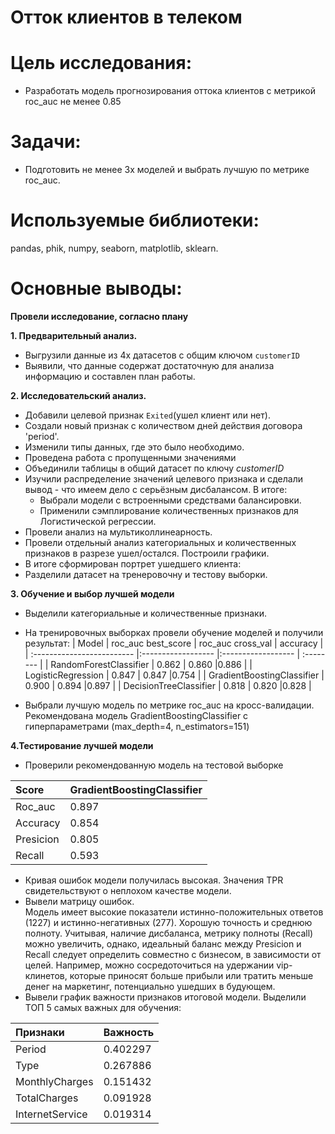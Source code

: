 # Отток клиентов в телеком
# Цель исследования:
- Разработать модель прогнозирования оттока клиентов с метрикой roc_auc не менее 0.85

# Задачи:
- Подготовить не менее 3х моделей и выбрать лучшую по метрике roc_auc.

# Используемые библиотеки:
pandas, phik, numpy, seaborn, matplotlib, sklearn.

# Основные выводы:
**Провели исследование, согласно плану**

**1. Предварительный анализ.**
- Выгрузили данные из 4х датасетов с общим ключом `customerID`
- Выявили, что данные содержат достаточную для анализа информацию и составлен план работы.

**2. Исследовательский анализ.**
- Добавили целевой признак `Exited`(ушел клиент или нет). 
- Создали новый признак с количеством дней действия договора 'period'.
- Изменили типы данных, где это было необходимо.
- Проведена работа с пропущенными значениями
- Объединили таблицы в общий датасет по ключу *customerID*
- Изучили распределение значений целевого признака и сделали вывод - что имеем дело с серьёзным дисбалансом. В итоге:
    - Выбрали модели с встроенными средствами балансировки.
    - Применили сэмплирование количественных признаков для Логистической регрессии.
- Провели анализ на мультиколлинеарность.
- Провели отдельный анализ категориальных и количественных признаков в разрезе ушел/остался. Построили графики. 
- В итоге сформирован портрет ушедшего клиента:
- Разделили датасет на тренеровочну и тестову выборки.

**3. Обучение и выбор лучшей модели**
- Выделили категориальные и количественные признаки.
- На тренировочных выборках провели обучение моделей и получили результат:
| Model                       | roc_auc best_score   | roc_auc cross_val    | accuracy  |
| :-------------------------  |:------------------   |:------------------   | :-------- |
| RandomForestClassifier      | 0.862                | 0.860                |0.886      |
| LogisticRegression          | 0.847                | 0.847                |0.754      |
| GradientBoostingClassifier  | 0.900                | 0.894                |0.897      |
| DecisionTreeClassifier      | 0.818                | 0.820                |0.828      |

- Выбрали лучшую модель по метрике roc_auc на кросс-валидации. Рекомендована модель GradientBoostingClassifier с гиперпараметрами (max_depth=4, n_estimators=151)

**4.Тестирование лучшей модели**
- Проверили рекомендованную модель на тестовой выборке

| Score   | GradientBoostingClassifier |
| :-------|:------|
| Roc_auc | 0.897 |
| Accuracy | 0.854 |
| Presicion | 0.805 |
| Recall | 0.593 |

- Кривая ошибок модели получилась высокая. Значения TPR свидетельствуют о неплохом качестве модели.
- Вывели матрицу ошибок.\
Модель имеет высокие показатели истинно-положительных ответов (1227) и истинно-негативных (277). Хорошую точность и среднюю полноту. Учитывая, наличие дисбаланса, метрику полноты (Recall) можно увеличить, однако, идеальный баланс между Presicion и Recall следует определить совместно с бизнесом, в зависимости от целей. Например, можно сосредоточиться на удержании vip-клинетов, которые приносят больше прибыли или тратить меньше денег на маркетинг, потенциально ушедших в будующем.
- Вывели график важности признаков итоговой модели. Выделили ТОП 5 самых важных для обучения:

| Признаки | Важность |
| :-------|:------|
| Period | 	0.402297 | 
| Type	| 0.267886 |
| MonthlyCharges |  0.151432 |
| TotalCharges	| 0.091928 |
| InternetService | 0.019314 |

